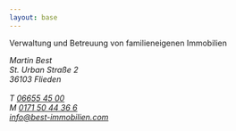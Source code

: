 ```yaml
---
layout: base
---
```


  <p class="mission">Verwaltung und Betreuung von familieneigenen Immobilien</p>

  <address>
    Martin Best<br />
    St. Urban Straße 2<br />
    36103 Flieden<br />
    <br />
    T <a href="tel:+4966554500">06655 45 00</a><br />
    M <a href="tel:+491715044366">0171 50 44 36 6</a><br />
    <a href="mailto:info@best-immobilien.com">info@best-immobilien.com</a><br />
  </address>
